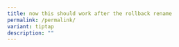 ```yaml
---
title: now this should work after the rollback rename
permalink: /permalink/
variant: tiptap
description: ""
---
```

